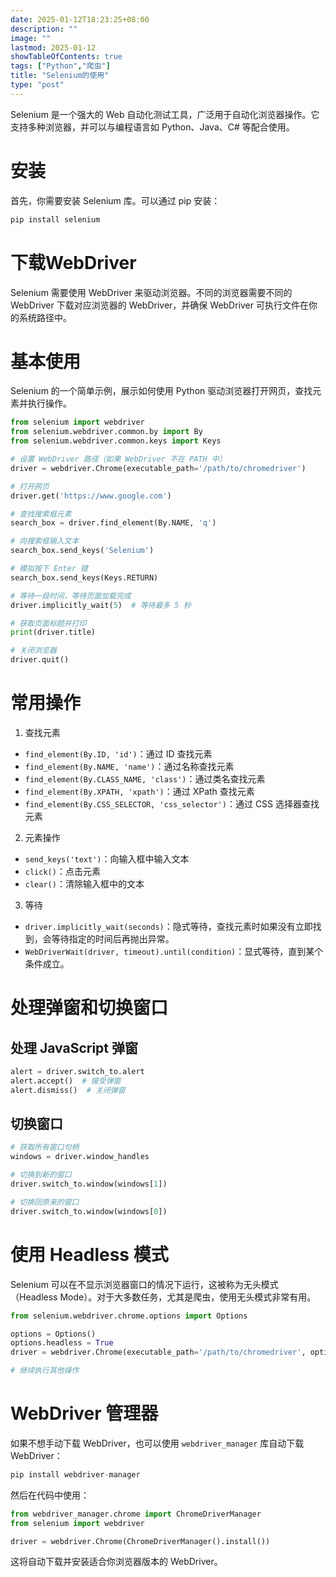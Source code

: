 ```yaml
---
date: 2025-01-12T18:23:25+08:00
description: ""
image: ""
lastmod: 2025-01-12
showTableOfContents: true
tags: ["Python","爬虫"]
title: "Selenium的使用"
type: "post"
---
```

Selenium 是一个强大的 Web 自动化测试工具，广泛用于自动化浏览器操作。它支持多种浏览器，并可以与编程语言如 Python、Java、C# 等配合使用。
# 安装
首先，你需要安装 Selenium 库。可以通过 pip 安装：
```python
pip install selenium
```
# 下载WebDriver
Selenium 需要使用 WebDriver 来驱动浏览器。不同的浏览器需要不同的 WebDriver
下载对应浏览器的 WebDriver，并确保 WebDriver 可执行文件在你的系统路径中。
# 基本使用
Selenium 的一个简单示例，展示如何使用 Python 驱动浏览器打开网页，查找元素并执行操作。
```python
from selenium import webdriver
from selenium.webdriver.common.by import By
from selenium.webdriver.common.keys import Keys

# 设置 WebDriver 路径（如果 WebDriver 不在 PATH 中）
driver = webdriver.Chrome(executable_path='/path/to/chromedriver')

# 打开网页
driver.get('https://www.google.com')

# 查找搜索框元素
search_box = driver.find_element(By.NAME, 'q')

# 向搜索框输入文本
search_box.send_keys('Selenium')

# 模拟按下 Enter 键
search_box.send_keys(Keys.RETURN)

# 等待一段时间，等待页面加载完成
driver.implicitly_wait(5)  # 等待最多 5 秒

# 获取页面标题并打印
print(driver.title)

# 关闭浏览器
driver.quit()
```
# 常用操作
1. 查找元素
- `find_element(By.ID, 'id')`：通过 ID 查找元素
- `find_element(By.NAME, 'name')`：通过名称查找元素
- `find_element(By.CLASS_NAME, 'class')`：通过类名查找元素
- `find_element(By.XPATH, 'xpath')`：通过 XPath 查找元素
- `find_element(By.CSS_SELECTOR, 'css_selector')`：通过 CSS 选择器查找元素
2. 元素操作
- `send_keys('text')`：向输入框中输入文本
- `click()`：点击元素
- `clear()`：清除输入框中的文本
3. 等待
- `driver.implicitly_wait(seconds)`：隐式等待，查找元素时如果没有立即找到，会等待指定的时间后再抛出异常。
- `WebDriverWait(driver, timeout).until(condition)`：显式等待，直到某个条件成立。
# 处理弹窗和切换窗口
## 处理 JavaScript 弹窗
```python
alert = driver.switch_to.alert
alert.accept()  # 接受弹窗
alert.dismiss()  # 关闭弹窗
```
## 切换窗口
```python
# 获取所有窗口句柄
windows = driver.window_handles

# 切换到新的窗口
driver.switch_to.window(windows[1])

# 切换回原来的窗口
driver.switch_to.window(windows[0])
```
# 使用 Headless 模式
Selenium 可以在不显示浏览器窗口的情况下运行，这被称为无头模式（Headless Mode）。对于大多数任务，尤其是爬虫，使用无头模式非常有用。
```python
from selenium.webdriver.chrome.options import Options

options = Options()
options.headless = True
driver = webdriver.Chrome(executable_path='/path/to/chromedriver', options=options)

# 继续执行其他操作
```

# WebDriver 管理器
如果不想手动下载 WebDriver，也可以使用 `webdriver_manager` 库自动下载 WebDriver：
```python
pip install webdriver-manager
```
然后在代码中使用：
```python
from webdriver_manager.chrome import ChromeDriverManager
from selenium import webdriver

driver = webdriver.Chrome(ChromeDriverManager().install())
```
这将自动下载并安装适合你浏览器版本的 WebDriver。

